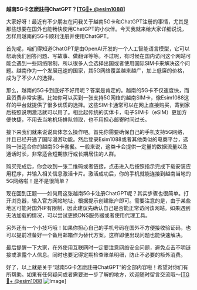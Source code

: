 **越南5G卡怎麽註冊ChatGPT？[[TG💪+ @esim1088](https://t.me/s/esim1088)]**

大家好呀！最近有不少朋友在问我关于越南5G卡和ChatGPT注册的事情，尤其是那些想要在国外也能畅快使用ChatGPT的小伙伴。今天我就来给大家详细说说，怎样用越南的5G卡顺利注册并使用ChatGPT。

首先呢，咱们得知道ChatGPT是由OpenAI开发的一个人工智能语言模型，它可以帮助我们回答问题、写故事、做翻译等等。不过呢，有时候在国内访问这个网站可能会遇到一些网络限制，所以很多人会选择出国或者使用国际SIM卡来解决这个问题。越南作为一个发展迅速的国家，其5G网络覆盖越来越广，加上低廉的价格，成为了不少人的选择。

那么，越南的5G卡到底好不好用呢？答案是肯定的。越南的5G卡不仅速度快，而且资费非常实惠。比如你可以买到一张支持5G网络的越南SIM卡，像Esim1088这样的平台就提供了很多优质的选择。这些SIM卡通常可以在网上直接购买，寄到家后按照说明激活就可以用了。相比起传统的实体卡，电子SIM卡（eSIM）更加方便快捷，不用去当地机场排队领取，也不用担心邮寄时间过长。

接下来我们就来说说具体怎么操作吧。首先你需要确保自己的手机支持5G网络，并且已经开通了国际漫游功能。然后登录Esim1088或者其他类似的电商平台，选购一张适合你的越南5G卡套餐。一般来说，这类卡会提供一定量的数据流量以及通话时长，非常适合短期旅行或长期居住的人群。

购买完成后，你会收到一张二维码或者链接，点击进入后按照指示完成下载安装应用程序，并输入相关信息激活卡片。激活成功后，你的手机就能连接到越南当地的5G网络啦！是不是很简单？

现在回到正题——如何用这张越南5G卡注册ChatGPT呢？其实步骤也很简单。打开浏览器，输入官方网站地址，根据提示创建账户即可。需要注意的是，由于某些地区可能对国外IP有限制，因此建议先确认自己是否能正常访问该网站。如果遇到无法加载的情况，可以尝试更换DNS服务器或者使用代理工具。

另外还有一个小技巧哦！如果你担心自己的手机号码在国外不方便接收验证码，也可以提前准备好一个备用邮箱作为替代方案。这样即便出现问题也能快速解决。

最后提醒一下大家，在外使用互联网时一定要注意网络安全问题，避免点击不明链接或泄露个人信息。同时也要记得定期检查账单明细，防止不必要的额外消费。

好了，以上就是关于“越南5G卡怎麽註冊ChatGPT”的全部内容啦！希望对你们有所帮助。如果有任何疑问或者需要进一步了解的地方，欢迎随时留言交流哦～[[TG💪+ @esim1088](https://t.me/s/esim1088) ![Image](https://i.postimg.cc/4NQfJmqS/Snipaste-2025-05-13-00-14-12.png)]
